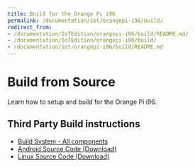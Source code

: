 ```yaml
---
title: Build for the Orange Pi i96
permalink: /documentation/iot/orangepi-i96/build/
redirect_from:
- /documentation/IoTEdition/orangepi-i96/build/README.md/
- /documentation/IoTEdition/orangepi-i96/build/
- /documentation/iot/orangepi-i96/build/README.md
---
```

# Build from Source

Learn how to setup and build for the Orange Pi i96.

## Third Party Build instructions

- [Build System - All components](https://github.com/orangepi-xunlong/OrangePi_Build)
- [Android Source Code (Download)](http://www.orangepi.org/downloadresources/orangepii96/orangepii96_96c513a892ee63fe78d03018.html)
- [Linux Source Code (Download)](https://github.com/orangepi-xunlong)
